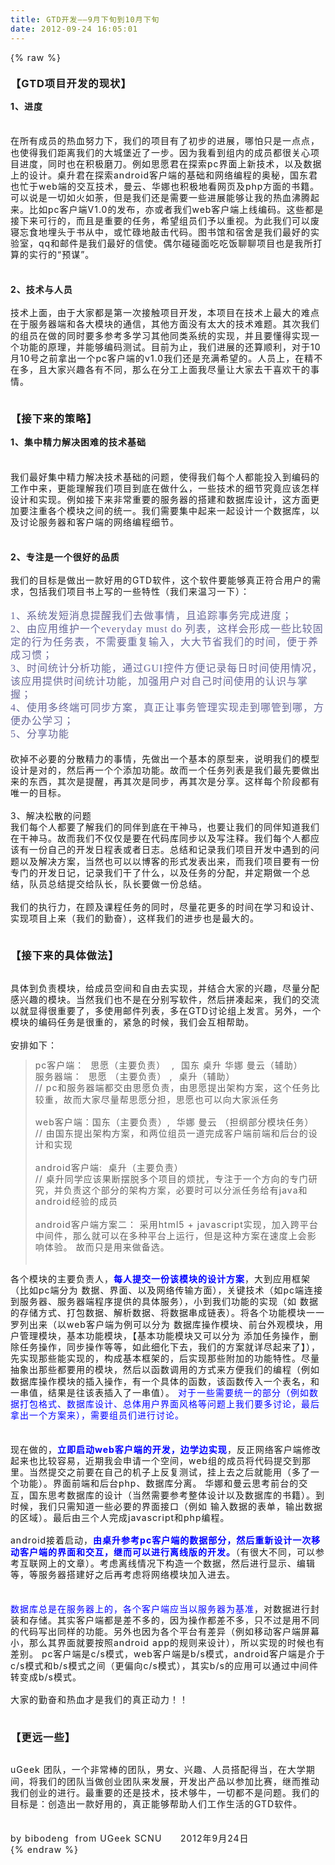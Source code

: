 ```yaml
---
title: GTD开发——9月下旬到10月下旬
date: 2012-09-24 16:05:01
---
```

{% raw %}
<div><h3>【GTD项目开发的现状】</h3>
</div>
<div><h4>1、进度</h4>
</div>
<div>&nbsp;</div>
<div>在所有成员的热血努力下，我们的项目有了初步的进展，哪怕只是一点点，也使得我们距离我们的大城堡近了一步。因为我看到组内的成员都很关心项目进度，同时也在积极磨刀。例如思愿君在探索pc界面上新技术，以及数据上的设计。桌升君在探索android客户端的基础和网络编程的奥秘，国东君也忙于web端的交互技术，曼云、华娜也积极地看网页及php方面的书籍。可以说是一切如火如荼，但是我们还是需要一些进展能够让我的热血沸腾起来。比如pc客户端V1.0的发布，亦或者我们web客户端上线编码。这些都是接下来可行的，而且是重要的任务，希望组员们予以重视。为此我们可以废寝忘食地埋头于书从中，或忙碌地敲击代码。图书馆和宿舍是我们最好的实验室，qq和邮件是我们最好的信使。偶尔碰碰面吃吃饭聊聊项目也是我所打算的实行的“预谋”。</div>
<div>&nbsp;</div>
<div><h4>2、技术与人员</h4>
</div>
<div>技术上面，由于大家都是第一次接触项目开发，本项目在技术上最大的难点在于服务器端和各大模块的通信，其他方面没有太大的技术难题。其次我们的组员在做的同时要多参考多学习其他同类系统的实现，并且要懂得实现一个功能的原理，并能够编码测试。目前为止，我们进展的还算顺利，对于10月10号之前拿出一个pc客户端的v1.0我们还是充满希望的。人员上，在精不在多，且大家兴趣各有不同，那么在分工上面我尽量让大家去干喜欢干的事情。</div>
<div>&nbsp;</div>
<div><h3>【接下来的策略】</h3>
</div>
<div><h4>1、集中精力解决困难的技术基础</h4>
<h4></h4>
</div>
<div>&nbsp;</div>
<div>我们最好集中精力解决技术基础的问题，使得我们每个人都能投入到编码的工作中来，更能理解我们项目到底在做什么，一些技术的细节究竟应该怎样设计和实现。例如接下来非常重要的服务器的搭建和数据库设计，这方面更加要注重各个模块之间的统一。我们需要集中起来一起设计一个数据库，以及讨论服务器和客户端的网络编程细节。</div>
<div>&nbsp;</div>
<div><h4>2、专注是一个很好的品质</h4>
</div>
<div>我们的目标是做出一款好用的GTD软件，这个软件要能够真正符合用户的需求，包括我们项目书上写的一些特性（我们来温习一下）：</div>
<div>&nbsp;</div>
<div>
<p style="line-height:150%;margin-top:0pt;margin-bottom:0pt;" class="p0"><span style="color:#666699;"><span style="font-family:'楷体_GB2312';font-size:12pt;mso-spacerun:'yes';">1、系统发短消息提醒我们去做事情，且追踪事务完成进度；</span><span style="font-family:'楷体_GB2312';font-size:10.5pt;mso-spacerun:'yes';"><!--?xml:namespace 
prefix = o ns = "urn:schemas-microsoft-com:office:office" 
/--><o:p></o:p></span></span></p>
<p style="line-height:150%;margin-top:0pt;margin-bottom:0pt;" class="p0"><span style="color:#666699;"><span style="font-family:'楷体_GB2312';font-size:12pt;mso-spacerun:'yes';">2、由应用维护一个everyday&nbsp;must&nbsp;do&nbsp;列表，这样会形成一些比较固定的行为任务表，不需要重复输入，大大节省我们的时间，便于养成习惯；</span><span style="font-family:'楷体_GB2312';font-size:10.5pt;mso-spacerun:'yes';"><o:p></o:p></span></span></p>
<p style="line-height:150%;margin-top:0pt;margin-bottom:0pt;" class="p0"><span style="color:#666699;"><span style="font-family:'楷体_GB2312';font-size:12pt;mso-spacerun:'yes';">3、时间统计分析功能，通过GUI控件方便记录每日时间使用情况，该应用提供时间统计功能，加强用户对自己时间使用的认识与掌握；</span><span style="font-family:'楷体_GB2312';font-size:10.5pt;mso-spacerun:'yes';"><o:p></o:p></span></span></p>
<p style="line-height:150%;margin-top:0pt;margin-bottom:0pt;" class="p0"><span style="font-family:'楷体_GB2312';font-size:12pt;mso-spacerun:'yes';"><span style="color:#666699;">4、使用多终端可同步方案，真正让事务管理实现走到哪管到哪，方便办公学习；</span></span></p>
<p style="line-height:150%;margin-top:0pt;margin-bottom:0pt;" class="p0"><span style="font-family:'楷体_GB2312';font-size:12pt;mso-spacerun:'yes';"><span style="color:#666699;">5、分享功能</span></span></p>
<p style="line-height:150%;margin-top:0pt;margin-bottom:0pt;" class="p0"><span style="font-family:'楷体_GB2312';font-size:10.5pt;mso-spacerun:'yes';"><o:p></o:p></span>&nbsp;</p>
<!--EndFragment--></div>
<div>砍掉不必要的分散精力的事情，先做出一个基本的原型来，说明我们的模型设计是对的，然后再一个个添加功能。故而一个任务列表是我们最先要做出来的东西，其次是提醒，再其次是同步，再其次是分享。这样每个阶段都有唯一的目标。</div>
<div>&nbsp;</div>
<div>3、解决松散的问题</div>
<div>我们每个人都要了解我们的同伴到底在干神马，也要让我们的同伴知道我们在干神马。故而我们不仅仅是要在代码库同步以及写注释。我们每个人都应该有一份自己的开发日程表或者日志。总结和记录我们项目开发中遇到的问题以及解决方案，当然也可以以博客的形式发表出来，而我们项目要有一份专门的开发日记，记录我们干了什么，以及任务的分配，并定期做一个总结，队员总结提交给队长，队长要做一份总结。</div>
<div>&nbsp;</div>
<div>我们的执行力，在顾及课程任务的同时，尽量花更多的时间在学习和设计、实现项目上来（我们的勤奋），这样我们的进步也是最大的。</div>
<div>&nbsp;</div>
<div><h3>【接下来的具体做法】</h3>
</div>
<div>&nbsp;</div>
<div>具体到负责模块，给成员空间和自由去实现，并结合大家的兴趣，尽量分配感兴趣的模块。当然我们也不是在分别写软件，然后拼凑起来，我们的交流以就显得很重要了，多使用邮件列表，多在GTD讨论组上发言。另外，一个模块的编码任务是很重的，紧急的时候，我们会互相帮助。</div>
<div>&nbsp;</div>
<div>安排如下：</div>
<blockquote>
<div>pc客户端：&nbsp; 思愿（主要负责）&nbsp;&nbsp;,&nbsp; 国东 桌升 华娜 曼云（辅助）&nbsp; </div>
<div>服务器端：&nbsp; 思愿&nbsp;（主要负责）&nbsp;,&nbsp; 桌升（辅助）</div>
<div>// pc和服务器端都交由思愿负责，由思愿提出架构方案，这个任务比较重，故而大家尽量帮思愿分担，思愿也可以向大家派任务</div>
<div>&nbsp;</div>
<div>web客户端：国东（主要负责）,&nbsp; 华娜 曼云 （担纲部分模块任务）</div>
<div>// 由国东提出架构方案，和两位组员一道完成客户端前端和后台的设计和实现</div>
<div>&nbsp;</div>
<div>android客户端:&nbsp; 桌升（主要负责）</div>
<div>// 
桌升同学应该果断摆脱多个项目的烦扰，专注于一个方向的专门研究，并负责这个部分的架构方案，必要时可以分派任务给有java和android经验的成员</div>
<div>&nbsp;</div>
<div>android客户端方案二： 采用html5 + 
javascript实现，加入跨平台中间件，那么就可以在多种平台上运行，但是这种方案在速度上会影响体验。 故而只是用来做备选。</div>
<div>&nbsp;</div>
</blockquote>
<div>各个模块的主要负责人，<span style="color:#0000ff;"><strong>每人提交一份该模块的设计方案</strong></span>，大到应用框架（比如pc端分为 
数据、界面、以及网络传输方面），关键技术（如pc端连接到服务器、服务器端程序提供的具体服务），小到我们功能的实现（如 
数据的存储方式、打包数据、解析数据、将数据串成链表）。将各个功能模块一一罗列出来（以web客户端为例可以分为 
数据库操作模块、前台外观模块，用户管理模块，基本功能模块，【基本功能模块又可以分为 
添加任务操作，删除任务操作，同步操作等等，如此细化下去，我们的方案就详尽起来了】），先实现那些能实现的，构成基本框架的，后实现那些附加的功能特性。尽量抽象出那些都要用的模块，然后以函数调用的方式来方便我们的编程（例如数据库操作模块的插入操作，有一个具体的函数，该函数传入一个表名，和一串值，结果是往该表插入了一串值）。 <span style="color:#0000ff;">对于一些需要统一的部分（例如数据打包格式、数据库设计、总体用户界面风格等问题上我们要多讨论，最后拿出一个方案来），需要组员们进行讨论。</span></div>
<div>&nbsp;</div>
<div>&nbsp;</div>
<div>现在做的，<strong><span style="color:#0000ff;">立即启动web客户端的开发，边学边实现</span></strong>，反正网络客户端修改起来也比较容易，近期我会申请一个空间，web组的成员将代码提交到那里。当然提交之前要在自己的机子上反复测试，挂上去之后就能用（多了一个功能）。界面前端和后台php、数据库分离。 
华娜和曼云思考前台的交互，国东思考数据库的设计（当然需要参考整体设计以及数据库的书籍）。到时候，我们只需知道一些必要的界面接口（例如 
输入数据的表单，输出数据的区域）。最后由三个人完成javascript和php编程。</div>
<div>&nbsp;</div>
<div>android接着启动，<strong><span style="color:#0000ff;">由桌升参考pc客户端的数据部分，然后重新设计一次移动客户端的界面和交互，继而可以进行离线版的开发。</span></strong>（有很大不同，可以参考互联网上的文章）。考虑离线情况下构造一个数据，然后进行显示、编辑等，等服务器搭建好之后再考虑将网络模块加入进去。</div>
<div>&nbsp;</div>
<div>&nbsp;</div>
<div><span style="color:#0000ff;">数据库总是在服务器上的，各个客户端应当以服务器为基准</span>，对数据进行封装和存储。其实客户端都是差不多的，因为操作都差不多，只不过是用不同的代码写出同样的功能。另外也因为各个平台有差异（例如移动客户端屏幕小，那么其界面就要按照android 
app的规则来设计），所以实现的时候也有差别。 
pc客户端是c/s模式，web客户端是b/s模式，android客户端是介于c/s模式和b/s模式之间（更偏向c/s模式），其实b/s的应用可以通过中间件转变成b/s模式。</div>
<div>&nbsp;</div>
<div>大家的勤奋和热血才是我们的真正动力！！</div>
<div>&nbsp;</div>
<div><h3>【更远一些】</h3>
</div>
<div>&nbsp;</div>
<div>uGeek 
团队，一个非常棒的团队，男女、兴趣、人员搭配得当，在大学期间，将我们的团队当做创业团队来发展，开发出产品以参加比赛，继而推动我们创业的进行。最重要的还是技术，技术够牛，一切都不是问题。我们的目标是：创造出一款好用的，真正能够帮助人们工作生活的GTD软件。</div>
<div>&nbsp;</div>
<div>&nbsp;</div>
<div>by bibodeng&nbsp; from UGeek SCNU&nbsp;&nbsp;&nbsp;&nbsp;&nbsp; 2012年9月24日&nbsp;&nbsp;&nbsp;&nbsp;&nbsp; </div>
<style type="text/css">
body{
font-size: 14px;
letter-spacing: 1px;
line-height: 1.3em;
}

h3{
background-color:#000000;
color:#FFFFFF;
padding: 10px;
}

blockquote{
background-color:#CCFF99;
-webkit-border-radius: 5px;
}

.part_head{
background-color:#99FF33;
padding: 10px;
}

.example{
background-color:#CCCCCC;
font-size:1.2em;
-webkit-border-radius: 5px;
}

.small_title{
font:italic;
padding: 5px;
}
</style>{% endraw %}
